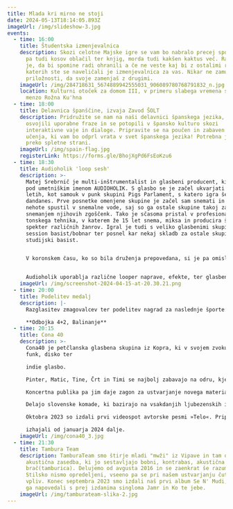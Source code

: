 ```yaml
---
title: Mlada kri mirno ne stoji
date: 2024-05-13T18:14:05.893Z
imageUrl: /img/slideshow-3.jpg
events:
  - time: 16:00
    title: Študentska izmenjevalnica
    description: Skozi celotne Majske igre se vam bo nabralo precej spominov, hkrati
      pa tudi kosov oblačil ter knjig, morda tudi kakšen kaktus več. Razumljivo
      je, da bi spomine radi ohranili a če ne veste kaj bi z ostalimi rečmi
      katerih ste se naveličali je izmenjevalnica za vas. Nikar ne zamudi
      priložnosti, da svoje zamenjaš z drugimi.
    imageUrl: /img/284718631_5674889942555031_906089780768791832_n.jpg
    location: Kulturni otoček za domom III, v primeru slabega vremena se prestavi v
      menzo Rožna Ku'hna
  - time: 18:00
    title: Delavnica španščine, izvaja Zavod ŠOLT
    description: Pridružite se nam na naši delavnici španskega jezika, kjer boste
      osvojili uporabne fraze in se potopili v špansko kulturo skozi
      interaktivne vaje in dialoge. Pripravite se na poučen in zabaven način
      učenja, ki vam bo odprl vrata v svet španskega jezika! Potrebna je prijava
      preko spletne strani.
    imageUrl: /img/spain-flag.jpg
    registerLink: https://forms.gle/BhojXgPd6FsEoKzu6
  - time: 18:30
    title: Audioholik 'loop sesh'
    description: >-
      Matej Srebrnič je multi-inštrumentalist in glasbeni producent, ki ustvarja
      pod umetniškim imenom AUDIOHOLIK. S glasbo se je začel ukvarjati pri 15ih
      letih, kot samouk v punk skupini Pigs Parlament, s katero igra še
      dandanes. Prve posnetke omenjene skupine je začel sam snemati in se tako
      nehote spustil v snemalne vode, saj so ga ostale skupine takoj zaposlile s
      snemanjem njihovih zgoščenk. Tako je sčasoma pristal v profesionalno delo
      tonskega tehnika, v katerem že 15 let snema, miksa in producira širok
      spekter različnih žanrov. Igral je tudi s veliko glasbenimi skupinami kot
      session basist/bobnar ter posnel kar nekaj skladb za ostale skupine kot
      studijski basist.


      V koronskem času, ko so bila druženja prepovedana, si je pa omislil novega samostojnega projekta, ki združuje znanje produciranja glasbe ter igranja in improviziranja različnih instrumentov. Tako je nastal samostojni projekt pod imenom Audioholik. 


      Audioholik uporablja različne looper naprave, efekte, ter glasbene inštrumente sestavljene v neke vrste “vesoljsko ladjo”, na katero na zanimiv in improviziran način v živo sestavi celotno pesem v reggae/rap/dub stilu.
    imageUrl: /img/screenshot-2024-04-15-at-20.30.21.png
  - time: 20:00
    title: Podelitev medalj
    description: |-
      Razglasitev zmagovalcev ter podelitev nagrad za naslednje športe: 

      **Odbojka 4+2, Balinanje**
  - time: 20:15
    title: Cona 40
    description: >-
      Cona40 je petčlanska glasbena skupina iz Kopra, ki v svojem zvoku združuje
      funk, disko ter

      indie glasbo.

      Pinter, Matic, Tine, Črt in Timi se najbolj zabavajo na odru, kjer dostavijo paket groove-a in energije.

      Koncertna publika pa jim daje zagon za ustvarjanje novega materiala.

      Delajo slovenske komade, ki bazirajo na vsakdanjih ljubezenskih in življenskih zgodbah.

      Oktobra 2023 so izdali prvi videospot avtorske pesmi »Telo«. Pripravljajo pa tudi nove single, ki bodo

      izhajali od januarja 2024 dalje.
    imageUrl: /img/cona40_3.jpg
  - time: 21:30
    title: Tambura Team
    description: TamburaTeam smo štirje mladi "mwži" iz Vipave in tam okrog. Smo
      akustična zasedba, ki jo sestavljajo bobni, kontrabas, akustična kitara in
      brač(tamburica). Delujemo od avgusta 2016 in se zaenkrat še razumemo.
      Stilsko nismo opredeljeni, vseeno pa se pri našem ustvarjanju čuti etno
      vpliv. Konec septembra 2023 smo izdali naš prvi album Se N' Mudi, ki smo
      ga napovedali s prej izdanima singloma Jamr in Ko te jebe.
    imageUrl: /img/tamburateam-slika-2.jpg
---
```

